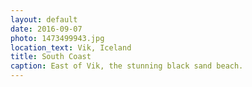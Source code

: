 ```yaml
---
layout: default
date: 2016-09-07
photo: 1473499943.jpg
location_text: Vik, Iceland
title: South Coast
caption: East of Vik, the stunning black sand beach.
---
```

